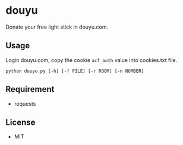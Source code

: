 # douyu

Donate your free light stick in douyu.com.

## Usage

Login douyu.com, copy the cookie `acf_auth` value into cookies.txt file.

```shell
python douyu.py [-h] [-f FILE] [-r ROOM] [-n NUMBER]
```

## Requirement

- requests

## License

- MIT
